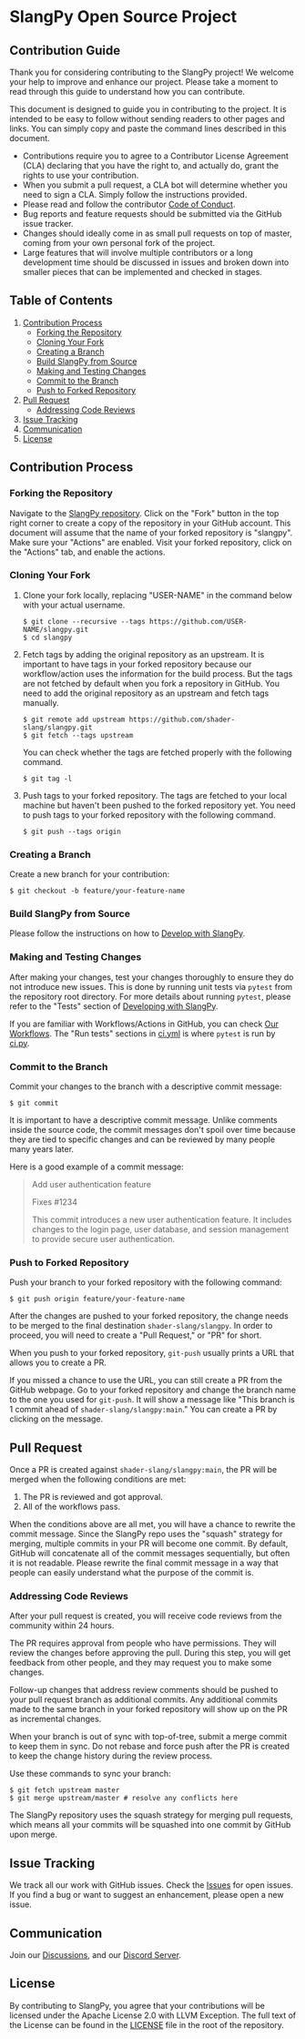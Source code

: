 # SlangPy Open Source Project

## Contribution Guide

Thank you for considering contributing to the SlangPy project! We welcome your help to improve and enhance our project. Please take a moment to read through this guide to understand how you can contribute.

This document is designed to guide you in contributing to the project. It is intended to be easy to follow without sending readers to other pages and links. You can simply copy and paste the command lines described in this document.

* Contributions require you to agree to a Contributor License Agreement (CLA) declaring that you have the right to, and actually do, grant the rights to use your contribution.
* When you submit a pull request, a CLA bot will determine whether you need to sign a CLA. Simply follow the instructions provided.
* Please read and follow the contributor [Code of Conduct](CODE_OF_CONDUCT).
* Bug reports and feature requests should be submitted via the GitHub issue tracker.
* Changes should ideally come in as small pull requests on top of master, coming from your own personal fork of the project.
* Large features that will involve multiple contributors or a long development time should be discussed in issues and broken down into smaller pieces that can be implemented and checked in stages.

## Table of Contents
1. [Contribution Process](#contribution-process)
   - [Forking the Repository](#forking-the-repository)
   - [Cloning Your Fork](#cloning-your-fork)
   - [Creating a Branch](#creating-a-branch)
   - [Build SlangPy from Source](#build-slangpy-from-source)
   - [Making and Testing Changes](#making-and-testing-changes)
   - [Commit to the Branch](#commit-to-the-branch)
   - [Push to Forked Repository](#push-to-forked-repository)
2. [Pull Request](#pull-request)
   - [Addressing Code Reviews](#addressing-code-reviews)
3. [Issue Tracking](#issue-tracking)
4. [Communication](#communication)
5. [License](#license)

## Contribution Process

### Forking the Repository
Navigate to the [SlangPy repository](https://github.com/shader-slang/slangpy).
Click on the "Fork" button in the top right corner to create a copy of the repository in your GitHub account.
This document will assume that the name of your forked repository is "slangpy".
Make sure your "Actions" are enabled. Visit your forked repository, click on the "Actions" tab, and enable the actions.

### Cloning Your Fork
1. Clone your fork locally, replacing "USER-NAME" in the command below with your actual username.
   ```
   $ git clone --recursive --tags https://github.com/USER-NAME/slangpy.git
   $ cd slangpy
   ```

2. Fetch tags by adding the original repository as an upstream.
   It is important to have tags in your forked repository because our workflow/action uses the information for the build process. But the tags are not fetched by default when you fork a repository in GitHub. You need to add the original repository as an upstream and fetch tags manually.
   ```
   $ git remote add upstream https://github.com/shader-slang/slangpy.git
   $ git fetch --tags upstream
   ```

   You can check whether the tags are fetched properly with the following command.
   ```
   $ git tag -l
   ```

3. Push tags to your forked repository.
   The tags are fetched to your local machine but haven't been pushed to the forked repository yet. You need to push tags to your forked repository with the following command.
   ```
   $ git push --tags origin
   ```

### Creating a Branch
Create a new branch for your contribution:
```
$ git checkout -b feature/your-feature-name
```

### Build SlangPy from Source
Please follow the instructions on how to [Develop with SlangPy](DEVELOP.md).

### Making and Testing Changes
After making your changes, test your changes thoroughly to ensure they do not introduce new issues. This is done by running unit tests via `pytest` from the repository root directory. For more details about running `pytest`, please refer to the "Tests" section of [Developing with SlangPy](DEVELOP.md#tests).

If you are familiar with Workflows/Actions in GitHub, you can check [Our Workflows](.github/workflows). The "Run tests" sections in [ci.yml](.github/workflows/ci.yml) is where `pytest` is run by [ci.py](.build_agent/ci.py).

### Commit to the Branch
Commit your changes to the branch with a descriptive commit message:
```
$ git commit
```

It is important to have a descriptive commit message. Unlike comments inside the source code, the commit messages don't spoil over time because they are tied to specific changes and can be reviewed by many people many years later.

Here is a good example of a commit message:

> Add user authentication feature
> 
> Fixes #1234
> 
> This commit introduces a new user authentication feature. It includes changes to the login page, user database, and session management to provide secure user authentication.

### Push to Forked Repository
Push your branch to your forked repository with the following command:
```
$ git push origin feature/your-feature-name
```

After the changes are pushed to your forked repository, the change needs to be merged to the final destination `shader-slang/slangpy`.
In order to proceed, you will need to create a "Pull Request," or "PR" for short.

When you push to your forked repository, `git-push` usually prints a URL that allows you to create a PR.

If you missed a chance to use the URL, you can still create a PR from the GitHub webpage.
Go to your forked repository and change the branch name to the one you used for `git-push`.
It will show a message like "This branch is 1 commit ahead of `shader-slang/slangpy:main`."
You can create a PR by clicking on the message.

## Pull Request
Once a PR is created against `shader-slang/slangpy:main`, the PR will be merged when the following conditions are met:
1. The PR is reviewed and got approval.
1. All of the workflows pass.

When the conditions above are all met, you will have a chance to rewrite the commit message. Since the SlangPy repo uses the "squash" strategy for merging, multiple commits in your PR will become one commit. By default, GitHub will concatenate all of the commit messages sequentially, but often it is not readable. Please rewrite the final commit message in a way that people can easily understand what the purpose of the commit is.

### Addressing Code Reviews
After your pull request is created, you will receive code reviews from the community within 24 hours.

The PR requires approval from people who have permissions. They will review the changes before approving the pull. During this step, you will get feedback from other people, and they may request you to make some changes.

Follow-up changes that address review comments should be pushed to your pull request branch as additional commits. Any additional commits made to the same branch in your forked repository will show up on the PR as incremental changes.

When your branch is out of sync with top-of-tree, submit a merge commit to keep them in sync. Do not rebase and force push after the PR is created to keep the change history during the review process.

Use these commands to sync your branch:
```
$ git fetch upstream master
$ git merge upstream/master # resolve any conflicts here
```

The SlangPy repository uses the squash strategy for merging pull requests, which means all your commits will be squashed into one commit by GitHub upon merge.

## Issue Tracking
We track all our work with GitHub issues. Check the [Issues](https://github.com/shader-slang/slangpy/issues) for open issues. If you find a bug or want to suggest an enhancement, please open a new issue.

## Communication
Join our [Discussions](https://github.com/shader-slang/slang/discussions),
and our [Discord Server](https://khr.io/slangdiscord).

## License
By contributing to SlangPy, you agree that your contributions will be licensed under the Apache License 2.0 with LLVM Exception. The full text of the License can be found in the [LICENSE](LICENSE.txt) file in the root of the repository.
